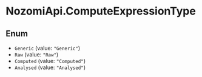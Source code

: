# NozomiApi.ComputeExpressionType

## Enum

* `Generic` (value: `"Generic"`)
* `Raw` (value: `"Raw"`)
* `Computed` (value: `"Computed"`)
* `Analysed` (value: `"Analysed"`)
